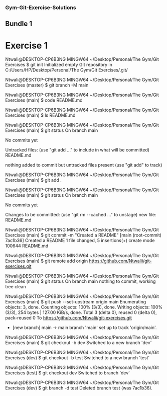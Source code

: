 ### Gym-Git-Exercise-Solutions

## Bundle 1

# Exercise 1

Ntwali@DESKTOP-CP6B3NG MINGW64 ~/Desktop/Personal/The Gym/Git Exercises
$ git init
Initialized empty Git repository in C:/Users/HP/Desktop/Personal/The Gym/Git Exercises/.git/

Ntwali@DESKTOP-CP6B3NG MINGW64 ~/Desktop/Personal/The Gym/Git Exercises (master)
$ git branch -M main

Ntwali@DESKTOP-CP6B3NG MINGW64 ~/Desktop/Personal/The Gym/Git Exercises (main)
$ code README.md

Ntwali@DESKTOP-CP6B3NG MINGW64 ~/Desktop/Personal/The Gym/Git Exercises (main)
$ ls
README.md

Ntwali@DESKTOP-CP6B3NG MINGW64 ~/Desktop/Personal/The Gym/Git Exercises (main)
$ git status
On branch main

No commits yet

Untracked files:
  (use "git add <file>..." to include in what will be committed)
        README.md

nothing added to commit but untracked files present (use "git add" to track)

Ntwali@DESKTOP-CP6B3NG MINGW64 ~/Desktop/Personal/The Gym/Git Exercises (main)
$ git add .

Ntwali@DESKTOP-CP6B3NG MINGW64 ~/Desktop/Personal/The Gym/Git Exercises (main)
$ git status
On branch main

No commits yet

Changes to be committed:
  (use "git rm --cached <file>..." to unstage)
        new file:   README.md


Ntwali@DESKTOP-CP6B3NG MINGW64 ~/Desktop/Personal/The Gym/Git Exercises (main)
$ git commit -m "Created a README"
[main (root-commit) 7ac1b36] Created a README
 1 file changed, 5 insertions(+)
 create mode 100644 README.md

Ntwali@DESKTOP-CP6B3NG MINGW64 ~/Desktop/Personal/The Gym/Git Exercises (main)
$ git remote add origin https://github.com/Ntwalii/git-exercises.git

Ntwali@DESKTOP-CP6B3NG MINGW64 ~/Desktop/Personal/The Gym/Git Exercises (main)
$ git status
On branch main
nothing to commit, working tree clean

Ntwali@DESKTOP-CP6B3NG MINGW64 ~/Desktop/Personal/The Gym/Git Exercises (main)
$ git push --set-upstream origin main
Enumerating objects: 3, done.
Counting objects: 100% (3/3), done.
Writing objects: 100% (3/3), 254 bytes | 127.00 KiB/s, done.
Total 3 (delta 0), reused 0 (delta 0), pack-reused 0
To https://github.com/Ntwalii/git-exercises.git
 * [new branch]      main -> main
branch 'main' set up to track 'origin/main'.

Ntwali@DESKTOP-CP6B3NG MINGW64 ~/Desktop/Personal/The Gym/Git Exercises (main)
$ git checkout -b dev
Switched to a new branch 'dev'

Ntwali@DESKTOP-CP6B3NG MINGW64 ~/Desktop/Personal/The Gym/Git Exercises (dev)
$ git checkout -b test
Switched to a new branch 'test'

Ntwali@DESKTOP-CP6B3NG MINGW64 ~/Desktop/Personal/The Gym/Git Exercises (test)
$ git checkout dev
Switched to branch 'dev'

Ntwali@DESKTOP-CP6B3NG MINGW64 ~/Desktop/Personal/The Gym/Git Exercises (dev)
$ git branch -d test
Deleted branch test (was 7ac1b36).



